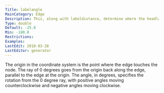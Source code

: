 ```yaml
---
Title: labelangle
MainCategory: Edge
Description: This, along with labeldistance, determine where the headlabel (taillabel) are placed with respect to the head (tail) in polar coordinates.
Type: double
Default: -25.0
Min: -180.0
Restrictions: 
Examples: 
LastEdit: 2018-03-28
LastEditor: generator
---
```


The origin in the coordinate system is the point where the edge touches the node. The ray of 0 degrees goes from the origin back along the edge, parallel to the edge at the origin. The angle, in degrees, specifies the rotation from the 0 degree ray, with positive angles moving counterclockwise and negative angles moving clockwise.
